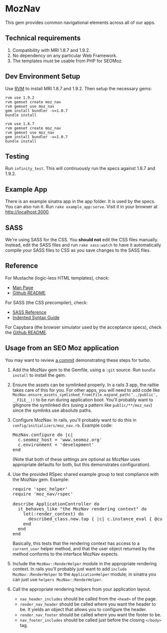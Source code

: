 # MozNav

This gem provides common navigational elements across all of our apps.

## Technical requirements

1. Compatibility with MRI 1.8.7 and 1.9.2.
2. No dependency on any particular Web Framework.
3. The templates must be usable from PHP for SEOMoz.

## Dev Environment Setup

Use [RVM](http://rvm.beginrescueend.com/) to install MRI 1.8.7 and
1.9.2. Then setup the necessary gems:

    rvm use 1.9.2
    rvm gemset create moz_nav
    rvm gemset use moz_nav
    gem install bundler -v=1.0.7
    bundle install

    rvm use 1.8.7
    rvm gemset create moz_nav
    rvm gemset use moz_nav
    gem install bundler -v=1.0.7
    bundle install

## Testing

Run `infinity_test`.  This will continuously run the specs against
1.8.7 and 1.9.2.

## Example App

There is an example sinatra app in the app folder.  It is used by
the specs.  You can also run it.  Run `rake example_app:serve`.
Visit it in your browser at [http://localhost:3000](http://localhost:3000).

## SASS

We're using SASS for the CSS.  You __should not__ edit the CSS files
manually.  Instead, edit the SASS files and run `rake sass:watch` to
have it automatically compile your SASS files to CSS as you save changes
to the SASS files.

## Reference

For Mustache (logic-less HTML templates), check:

* [Man Page](http://mustache.github.com/mustache.5.html)
* [Github README](https://github.com/defunkt/mustache)

For SASS (the CSS precompiler), check:

* [SASS Reference](http://sass-lang.com/docs/yardoc/file.SASS_REFERENCE.html)
* [Indented Syntax Guide](http://sass-lang.com/docs/yardoc/file.INDENTED_SYNTAX.html)

For Capybara (the browser simulator used by the acceptance specs),
check the [Github README](https://github.com/jnicklas/capybara).

## Usage from an SEO Moz application

You may want to review [a commit](https://github.com/seomoz/cmoz/commit/25485a1d2935e817f9bcaba4d154299bcc26dc02)
demonstrating these steps for turbo.

1. Add the MozNav gem to the Gemfile, using a `:git` source.  Run `bundle
   install` to install the gem.
2. Ensure the assets can be symlinked properly.  In a rails 3 app, the
   railtie takes care of this for you.  For other apps, you will need to
   add code like `MozNav.ensure_assets_symlinked_from(File.expand_path('../public', __FILE__))`
   to be run during application boot.  You'll probably want to gitignore the symlinked dirs
   (using a pattern like `public/**/moz_nav`) since the symlinks use absolute paths.
3. Configure MozNav.  In rails, you'll probably want to do this in
   `config/initializers/moz_nav.rb`.  Example code:

   <pre>
   MozNav.configure do |c|
     c.seomoz_host = 'www.seomoz.org'
     c.environment = 'development'
   end
   </pre>

   (Note that both of these settings are optional as MozNav uses
   appropriate defaults for both, but this demonstrates configuration).

4. Use the provided RSpec shared example group to test compliance with
   the MozNav gem.  Example:

   <pre>
   require 'spec_helper'
   require 'moz_nav/rspec'

   describe ApplicationController do
     it_behaves_like "the MozNav rendering context" do
       let(:render_context) do
         described_class.new.tap { |c| c.instance_eval { @current_user = Factory.create(:pro_user) } }
       end
     end
   end
   </pre>

   Basically, this tests that the rendering context has access to a
   `current_user` helper method, and that the user object returned by
   the method conforms to the interface MozNav expects.
5. Include the `MozNav::RenderHelper` module in the appropriate
   rendering context.  In rails you'll probably just want to add
   `include MozNav::RenderHelper` to the `ApplicationHelper` module;
   in sinatra you can just use `helpers MozNav::RenderHelper`.
6. Call the appropriate rendering helpers from your application layout.
    * `nav_header_includes` should be called from the `<head>` of the
      page.
    * `render_nav_header` should be called where you want the header
      to be.  It yields an object that allows you to configure the
      header.
    * `render_nav_footer` should be called where you want the footer
      to be.
    * `nav_footer_includes` should be called just before the closing
      `</body>` tag.

